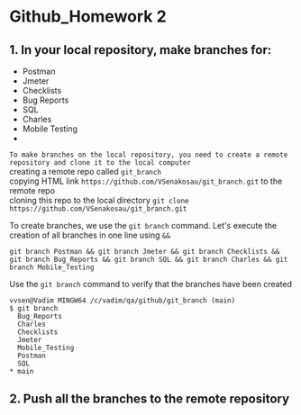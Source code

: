 # Github_Homework 2
## 1. In your local repository, make branches for:
- Postman   
- Jmeter   
- Checklists   
- Bug Reports   
- SQL   
- Charles   
- Mobile Testing
-    
`To make branches on the local repository, you need to create a remote repository and clone it to the local computer`   
creating a remote repo called `git_branch`   
copying HTML link `https://github.com/VSenakosau/git_branch.git` to the remote repo     
cloning this repo to the local directory `git clone https://github.com/VSenakosau/git_branch.git`

To create branches, we use the `git branch` command. Let's execute the creation of all branches in one line using `&&`

`git branch Postman && git branch Jmeter && git branch Checklists && git branch Bug_Reports && git branch SQL && git branch Charles && git branch Mobile_Testing`   

Use the `git branch` command to verify that the branches have been created
```
vvsen@Vadim MINGW64 /c/vadim/qa/github/git_branch (main)
$ git branch
  Bug_Reports
  Charles
  Checklists
  Jmeter
  Mobile_Testing
  Postman
  SQL
* main
```
## 2. Push all the branches to the remote repository
